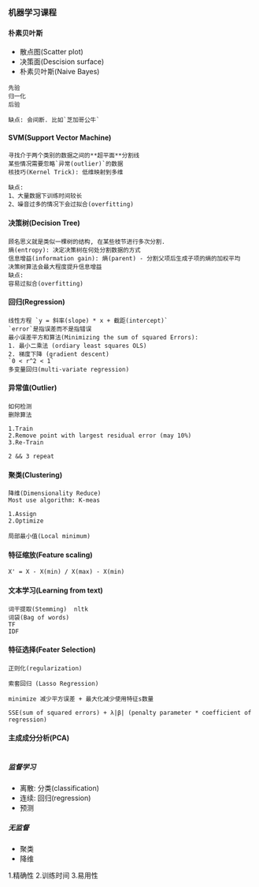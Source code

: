 ### 机器学习课程

#### 朴素贝叶斯

- 散点图(Scatter plot)
- 决策面(Descision surface)
- 朴素贝叶斯(Naive Bayes)
```
先验
归一化
后验

缺点: 会间断. 比如`芝加哥公牛`
```

#### SVM(Support Vector Machine)

```
寻找介于两个类别的数据之间的**超平面**分割线
某些情况需要忽略`异常(outlier)`的数据
核技巧(Kernel Trick): 低维映射到多维

缺点:
1、大量数据下训练时间较长
2、噪音过多的情况下会过拟合(overfitting)
```

#### 决策树(Decision Tree)

```
顾名思义就是类似一棵树的结构, 在某些枝节进行多次分割.
熵(entropy): 决定决策树在何处分割数据的方式
信息增益(information gain): 熵(parent) - 分割父项后生成子项的熵的加权平均
决策树算法会最大程度提升信息增益
缺点:
容易过拟合(overfitting)

```



#### 回归(Regression)

```
线性方程 `y = 斜率(slope) * x + 截距(intercept)`
`error`是指误差而不是指错误
最小误差平方和算法(Minimizing the sum of squared Errors):
1. 最小二乘法 (ordiary least squares OLS)
2. 梯度下降 (gradient descent)
`0 < r^2 < 1`
多变量回归(multi-variate regression)
```

#### 异常值(Outlier)

```
如何检测
删除算法

1.Train
2.Remove point with largest residual error (may 10%)
3.Re-Train

2 && 3 repeat

```

#### 聚类(Clustering)

```
降维(Dimensionality Reduce)
Most use algorithm: K-meas

1.Assign
2.Optimize

局部最小值(Local minimum)

```


#### 特征缩放(Feature scaling)


```
X' = X - X(min) / X(max) - X(min)
```

#### 文本学习(Learning from text)

```
词干提取(Stemming)  nltk
词袋(Bag of words)
TF
IDF
```

#### 特征选择(Feater Selection)

```
正则化(regularization)

索套回归 (Lasso Regression)

minimize 减少平方误差 + 最大化减少使用特征s数量

SSE(sum of squared errors) + λ|β| (penalty parameter * coefficient of regression)
```

#### 主成成分分析(PCA)

```

```

##### 监督学习
- 离散: 分类(classification)
- 连续: 回归(regression)
- 预测

##### 无监督
- 聚类
- 降维


1.精确性
2.训练时间
3.易用性

















